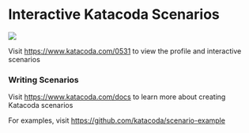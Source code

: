 # Interactive Katacoda Scenarios

[![](http://shields.katacoda.com/katacoda/0531/count.svg)](https://www.katacoda.com/0531 "Get your profile on Katacoda.com")

Visit https://www.katacoda.com/0531 to view the profile and interactive scenarios

### Writing Scenarios
Visit https://www.katacoda.com/docs to learn more about creating Katacoda scenarios

For examples, visit https://github.com/katacoda/scenario-example
